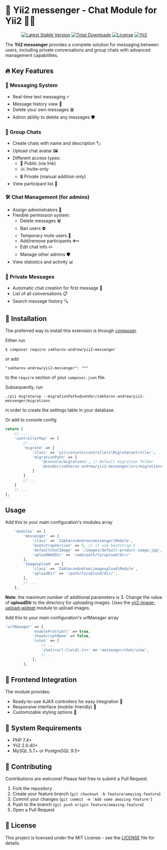 # 🚀 Yii2 messenger - Chat Module for Yii2 📨✨

<div align="center">

[![Latest Stable Version](https://poser.pugx.org/zakharov-andrew/yii2-messenger/v/stable)](https://packagist.org/packages/zakharov-andrew/yii2-messenger)
[![Total Downloads](https://poser.pugx.org/zakharov-andrew/yii2-messenger/downloads)](https://packagist.org/packages/zakharov-andrew/yii2-messenger)
[![License](https://poser.pugx.org/zakharov-andrew/yii2-messenger/license)](https://packagist.org/packages/zakharov-andrew/yii2-messenger)
[![Yii2](https://img.shields.io/badge/Powered_by-Yii_Framework-green.svg?style=flat)](http://www.yiiframework.com/)

</div>

The **Yii2 messenger** provides a complete solution for messaging between users, including private conversations and group chats with advanced management capabilities.

## 🔥 Key Features

### 💬 Messaging System
- Real-time text messaging ⚡
- Message history view 📜
- Delete your own messages 🗑️
- Admin ability to delete any messages 🛡️

### 👥 Group Chats
- Create chats with name and description 🏷️
- Upload chat avatar 🖼️
- Different access types:
  - 🔗 Public (via link)
  - ✉️ Invite-only
  - 🔒 Private (manual addition only)
- View participant list 👀

### 🛠 Chat Management (for admins)
- Assign administrators 👑
- Flexible permission system:
  - Delete messages 🗑️
  - Ban users ⛔
  - Temporary mute users 🔕
  - Add/remove participants ➕➖
  - Edit chat info ✏️
  - Manage other admins 🛡️
- View statistics and activity 📊

### 🤝 Private Messages
- Automatic chat creation for first message 🤖
- List of all conversations 📋
- Search message history 🔍

## 🚀 Installation

The preferred way to install this extension is through [composer](http://getcomposer.org/download/).

Either run

```
$ composer require zakharov-andrew/yii2-messenger
```
or add

```
"zakharov-andrew/yii2-messenger": "*"
```

to the ```require``` section of your ```composer.json``` file.

Subsequently, run

```
./yii migrate/up --migrationPath=@vendor/zakharov-andrew/yii2-messenger/migrations
```

in order to create the settings table in your database.

Or add to console config

```php
return [
    // ...
    'controllerMap' => [
        // ...
        'migrate' => [
            'class' => 'yii\console\controllers\MigrateController',
            'migrationPath' => [
                '@console/migrations', // Default migration folder
                '@vendor/zakharov-andrew/yii2-messenger/src/migrations'
            ]
        ]
        // ...
    ]
    // ...
];
```

## Usage

Add this to your main configuration's modules array

```php
    'modules' => [
        'messenger' => [
            'class' => 'ZakharovAndrew\messenger\Module',
            'bootstrapVersion' => 5, // if use bootstrap 5
            'defaultChatImage' => '/images/default-product-image.jpg', // Path to the default image for a chat
            'uploadWebDir' => '/web/path/to/upload/dir/'
        ],
        'imageupload' => [
            'class' => 'ZakharovAndrew\imageupload\Module',
            'uploadDir' => '/path/to/upload/dir/',
        ],
        // ...
    ],
```
**Note**: the maximum number of additional parameters is 3. Change the value of **uploadDir** to the directory for uploading images. Uses the [yii2-image-upload-widget](https://github.com/ZakharovAndrew/yii2-image-upload-widget) module to upload images.

Add this to your main configuration's urlManager array

```php
'urlManager' => [
            'enablePrettyUrl' => true,
            'showScriptName' => false,
            'rules' => [
                // ...
                'chat/<url:[\w\d\-]+>' => 'messenger/chat/view',
                // ...
            ],
        ],
```

## 🎨 Frontend Integration

The module provides:
- Ready-to-use AJAX controllers for easy integration 📡
- Responsive interface (mobile-friendly) 📱
- Customizable styling options 🎨

## 📌 System Requirements
- PHP 7.4+
- Yii2 2.0.40+
- MySQL 5.7+ or PostgreSQL 9.5+

## 👥 Contributing

Contributions are welcome! Please feel free to submit a Pull Request.

1. Fork the repository
2. Create your feature branch (`git checkout -b feature/amazing-feature`)
3. Commit your changes (`git commit -m 'Add some amazing feature'`)
4. Push to the branch (`git push origin feature/amazing-feature`)
5. Open a Pull Request

## 📄 License

This project is licensed under the MIT License - see the [LICENSE](LICENSE) file for details.
